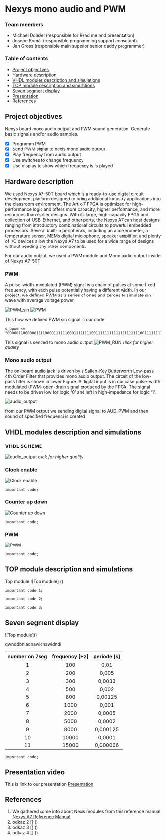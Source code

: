 # Nexys mono audio and PWM

### Team members

* Michael Doležel (responsible for Read me and presentation)
* Josepe Komár (responsible programming support consutant)
* Jan Gross (responsible main superior senior daddy programmer)

### Table of contents

* [Project objectives](#objectives)
* [Hardware description](#hardware)
* [VHDL modules description and simulations](#modules)
* [TOP module description and simulations](#top)
* [Seven segment display](#7seg)
* [Presentation](#Presentation)
* [References](#references)

<a name="objectives"></a>

## Project objectives

Nexys board mono audio output and PWM sound generation. Generate basic signals and/or audio samples.
- [x] Programm PWM 
- [x] Send PWM signal to nexis mono audio output 
- [x] Play frequency from audio output 
- [X] Use switches to change frequency
- [X] Use display to show which frequency is is played

<a name="hardware"></a>

## Hardware description

We used Nexys A7-50T board which is a ready-to-use digital circuit development platform designed to bring additional industry applications into the classroom environment. The Artix-7 FPGA is optimized for high-performance logic and offers more capacity, higher performance, and more resources than earlier designs. With its large, high-capacity FPGA and collection of USB, Ethernet, and other ports, the Nexys A7 can host designs ranging from introductory combinational circuits to powerful embedded processors. Several built-in peripherals, including an accelerometer, a temperature sensor, MEMs digital microphone, speaker amplifier, and plenty of I/O devices allow the Nexys A7 to be used for a wide range of designs without needing any other components.

For our audio output, we used a PWM module and Mono audio output inside of Nexys A7-50T

### PWM
A pulse-width-modulated (PWM) signal is a chain of pulses at some fixed frequency, with each pulse potentially having a different width. In our project, we defined PWM as a series of ones and zeroes to simulate sin wave with average voltage power

![PWM_sin](https://github.com/MichaelDolezel/Nexys_audio_team3/blob/cdd420cd77fd5c92d149b2df3138ece0ead66427/Images/PWMsin.gif)
![PWM](https://github.com/MichaelDolezel/Nexys_audio_team3/blob/530bbdf4d08f2d4a06117ef1224f8c023a193075/Images/pwm.png)
 
 This how we defined PWM sin signal in our code
 ```
 s_bpwm <= "0000011000000111100001111110001111111100111111111111111111110011111111000111111000011110000001100000";
 ```
This signal is sended to mono audio output
![PWM_RUN](https://github.com/MichaelDolezel/Nexys_audio_team3/blob/d698a5aaf73def34203ece4286601769a9bacf8b/Images/PWM_run.png)
*click for higher quality*




### Mono audio output
The on-board audio jack is driven by a Sallen-Key Butterworth Low-pass 4th Order Filter that provides mono audio output. The circuit of the low-pass filter is shown in lower Figure. A digital input is in our case pulse-width modulated (PWM) open-drain signal produced by the FPGA. The signal needs to be driven low for logic ‘0’ and left in high-impedance for logic ‘1’.

![audio_output](https://github.com/MichaelDolezel/Nexys_audio_team3/blob/ad62c287599a18863b616133deb6df3945e61855/Images/audio_out.png)

from our PWM output we sending digital signal to AUD_PWM and then sound of specified frequenci is created 

<a name="modules"></a>

## VHDL modules description and simulations
<a name="top"></a>

### VHDL SCHEME
![audio_output](https://github.com/MichaelDolezel/Nexys_audio_team3/blob/d698a5aaf73def34203ece4286601769a9bacf8b/Images/Scheme.png)
*click for higher quality*

### Clock enable
![Clock enable](https://github.com/MichaelDolezel/Nexys_audio_team3/blob/bd8b3f53d76be3a4d1693efeadb40d7b3a84344a/Images/Clock_enable.png)

```
important code;
 ```
 
 
### Counter up down
![Counter up down](https://github.com/MichaelDolezel/Nexys_audio_team3/blob/bd8b3f53d76be3a4d1693efeadb40d7b3a84344a/Images/counter%20up%20down.png)

```
important code;
 ```


### PWM
![PWM](https://github.com/MichaelDolezel/Nexys_audio_team3/blob/bd8b3f53d76be3a4d1693efeadb40d7b3a84344a/Images/PWM_module.png)

```
important code;
 ```


## TOP module description and simulations
Top module 
![Top module] ()

```
important code 1;
 ```
 
 
```
important code 2;
 ```
 
 ```
important code 3;
 ```
 
 ## Seven segment display
<a name="7seg">
 ![Top module]()
 
 qwnddbniadnawidnawidndi
 
 
| **number on 7seg** | **frequency [Hz]** |**periode [s]** | 
| :-: | :-: | :-: |
| 1 | 100 | 0,01 |
| 2 | 200 | 0,005 |
| 3 | 300 | 0,0033 |
| 4 | 500 | 0,002 |
| 5 | 800 | 0,00125 |
| 6 | 1000 | 0,001 |
| 7 | 2000 | 0,0005 |
| 8 | 5000 | 0,0002 | 
| 9 | 8000 | 0,000125 |
| 10| 10000 | 0,0001 |
| 11| 15000 | 0,000066 |

 
 
 
 ```
important code;
 
 ```
 
 
 
 

 
 
 
 
 
 
 
 

<a name="Presentation"></a>
## Presentation video  

This is link to our presentation [Presentation](https://www.youtube.com/watch?v=dQw4w9WgXcQ)


<a name="references"></a>

## References

1. We gathered some info about Nexis modules from this reference manual [Nexys A7 Reference Manual](https://digilent.com/reference/programmable-logic/nexys-a7/reference-manual)
2. odkaz 2 [] ()
3. odkaz 3 [] ()
4. odkaz 4 [] ()
